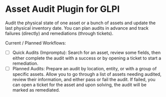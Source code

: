 # Asset Audit Plugin for GLPI
Audit the physical state of one asset or a bunch of assets and update the last physical inventory date.
You can plan audits in advance and track failures (directly) and remediations (through tickets).

Current / Planned Workflows:
- [ ] Quick Audits (Impromptu): Search for an asset, review some fields, then either complete the audit with a success or by opening a ticket to start a remediation.
- [ ] Planned Audits: Prepare an audit by location, entity, or with a group of specific assets.
Allow you to go through a list of assets needing audited, review their information, and either pass or fail the audit.
If failed, you can open a ticket for the asset and upon solving, the audit will be marked as remediated.